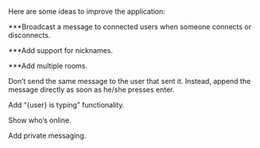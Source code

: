 Here are some ideas to improve the application:

***Broadcast a message to connected users when someone connects or disconnects.

***Add support for nicknames.

***Add multiple rooms.

Don’t send the same message to the user that sent it. Instead, append the message directly as soon as he/she presses enter.

Add “{user} is typing” functionality.

Show who’s online.

Add private messaging.
